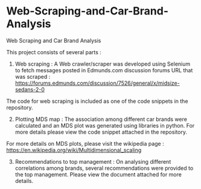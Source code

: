 # Web-Scraping-and-Car-Brand-Analysis
Web Scraping and Car Brand Analysis

This project consists of several parts : 
1. Web scraping : A Web crawler/scraper was developed using Selenium to fetch messages posted in Edmunds.com discussion forums
URL that was scraped :  https://forums.edmunds.com/discussion/7526/general/x/midsize-sedans-2-0

The code for web scraping is included as one of the code snippets in the repository.

2. Plotting MDS map : The association among different car brands were calculated and an MDS plot was generated using libraries in python. For more details please view the code snippet attached in the repository.

For more details on MDS plots, please visit the wikipedia page : 
https://en.wikipedia.org/wiki/Multidimensional_scaling

3. Recommendations to top management : On analysing different correlations among brands, several recommendations were provided to the top management. Please view the document attached for more details.
